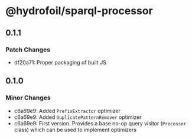 # @hydrofoil/sparql-processor

## 0.1.1

### Patch Changes

- df20a71: Proper packaging of built JS

## 0.1.0

### Minor Changes

- c6a69e9: Added `PrefixExtractor` optimizer
- c6a69e9: Added `DuplicatePatternRemover` optimizer
- c6a69e9: First version. Provides a base no-op query visitor (`Processor` class) which can be used to implement optimizers
